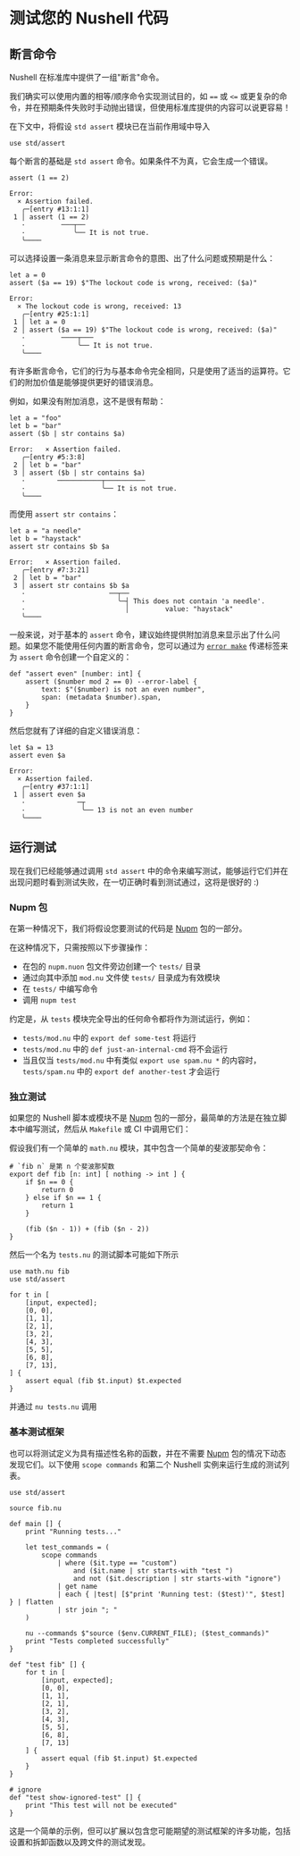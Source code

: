 # 测试您的 Nushell 代码

## 断言命令

Nushell 在标准库中提供了一组"断言"命令。

我们确实可以使用内置的相等/顺序命令实现测试目的，如 `==` 或 `<=` 或更复杂的命令，并在预期条件失败时手动抛出错误，但使用标准库提供的内容可以说更容易！

在下文中，将假设 `std assert` 模块已在当前作用域中导入

```nu
use std/assert
```

每个断言的基础是 `std assert` 命令。如果条件不为真，它会生成一个错误。

```nu
assert (1 == 2)
```

```
Error:
  × Assertion failed.
   ╭─[entry #13:1:1]
 1 │ assert (1 == 2)
   ·         ───┬──
   ·            ╰── It is not true.
   ╰────
```

可以选择设置一条消息来显示断言命令的意图、出了什么问题或预期是什么：

```nu
let a = 0
assert ($a == 19) $"The lockout code is wrong, received: ($a)"
```

```
Error:
  × The lockout code is wrong, received: 13
   ╭─[entry #25:1:1]
 1 │ let a = 0
 2 │ assert ($a == 19) $"The lockout code is wrong, received: ($a)"
   ·         ────┬───
   ·             ╰── It is not true.
   ╰────
```

有许多断言命令，它们的行为与基本命令完全相同，只是使用了适当的运算符。它们的附加价值是能够提供更好的错误消息。

例如，如果没有附加消息，这不是很有帮助：

```nu
let a = "foo"
let b = "bar"
assert ($b | str contains $a)
```

```
Error:   × Assertion failed.
   ╭─[entry #5:3:8]
 2 │ let b = "bar"
 3 │ assert ($b | str contains $a)
   ·        ───────────┬──────────
   ·                   ╰── It is not true.
   ╰────
```

而使用 `assert str contains`：

```nu
let a = "a needle"
let b = "haystack"
assert str contains $b $a
```

```
Error:   × Assertion failed.
   ╭─[entry #7:3:21]
 2 │ let b = "bar"
 3 │ assert str contains $b $a
   ·                     ──┬──
   ·                       ╰─┤ This does not contain 'a needle'.
   ·                         │         value: "haystack"
   ╰────
```

一般来说，对于基本的 `assert` 命令，建议始终提供附加消息来显示出了什么问题。如果您不能使用任何内置的断言命令，您可以通过为 [`error make`](/commands/docs/error_make.md) 传递标签来为 `assert` 命令创建一个自定义的：

```nu
def "assert even" [number: int] {
    assert ($number mod 2 == 0) --error-label {
        text: $"($number) is not an even number",
        span: (metadata $number).span,
    }
}
```

然后您就有了详细的自定义错误消息：

```nu
let $a = 13
assert even $a
```

```
Error:
  × Assertion failed.
   ╭─[entry #37:1:1]
 1 │ assert even $a
   ·             ─┬
   ·              ╰── 13 is not an even number
   ╰────
```

## 运行测试

现在我们已经能够通过调用 `std assert` 中的命令来编写测试，能够运行它们并在出现问题时看到测试失败，在一切正确时看到测试通过，这将是很好的 :)

### Nupm 包

在第一种情况下，我们将假设您要测试的代码是 [Nupm] 包的一部分。

在这种情况下，只需按照以下步骤操作：

- 在包的 `nupm.nuon` 包文件旁边创建一个 `tests/` 目录
- 通过向其中添加 `mod.nu` 文件使 `tests/` 目录成为有效模块
- 在 `tests/` 中编写命令
- 调用 `nupm test`

约定是，从 `tests` 模块完全导出的任何命令都将作为测试运行，例如：

- `tests/mod.nu` 中的 `export def some-test` 将运行
- `tests/mod.nu` 中的 `def just-an-internal-cmd` 将不会运行
- 当且仅当 `tests/mod.nu` 中有类似 `export use spam.nu *` 的内容时，`tests/spam.nu` 中的 `export def another-test` 才会运行

### 独立测试

如果您的 Nushell 脚本或模块不是 [Nupm] 包的一部分，最简单的方法是在独立脚本中编写测试，然后从 `Makefile` 或 CI 中调用它们：

假设我们有一个简单的 `math.nu` 模块，其中包含一个简单的斐波那契命令：

```nu
# `fib n` 是第 n 个斐波那契数
export def fib [n: int] [ nothing -> int ] {
    if $n == 0 {
        return 0
    } else if $n == 1 {
        return 1
    }

    (fib ($n - 1)) + (fib ($n - 2))
}
```

然后一个名为 `tests.nu` 的测试脚本可能如下所示

```nu
use math.nu fib
use std/assert

for t in [
    [input, expected];
    [0, 0],
    [1, 1],
    [2, 1],
    [3, 2],
    [4, 3],
    [5, 5],
    [6, 8],
    [7, 13],
] {
    assert equal (fib $t.input) $t.expected
}
```

并通过 `nu tests.nu` 调用

### 基本测试框架

也可以将测试定义为具有描述性名称的函数，并在不需要 [Nupm] 包的情况下动态发现它们。以下使用 `scope commands` 和第二个 Nushell 实例来运行生成的测试列表。

```nu
use std/assert

source fib.nu

def main [] {
    print "Running tests..."

    let test_commands = (
        scope commands
            | where ($it.type == "custom")
                and ($it.name | str starts-with "test ")
                and not ($it.description | str starts-with "ignore")
            | get name
            | each { |test| [$"print 'Running test: ($test)'", $test] } | flatten
            | str join "; "
    )

    nu --commands $"source ($env.CURRENT_FILE); ($test_commands)"
    print "Tests completed successfully"
}

def "test fib" [] {
    for t in [
        [input, expected];
        [0, 0],
        [1, 1],
        [2, 1],
        [3, 2],
        [4, 3],
        [5, 5],
        [6, 8],
        [7, 13]
    ] {
        assert equal (fib $t.input) $t.expected
    }
}

# ignore
def "test show-ignored-test" [] {
    print "This test will not be executed"
}
```

这是一个简单的示例，但可以扩展以包含您可能期望的测试框架的许多功能，包括设置和拆卸函数以及跨文件的测试发现。

[Nupm]: https://github.com/nushell/nupm

